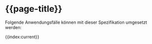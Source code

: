 # {{page-title}}

Folgende Anwendungsfälle können mit dieser Spezifikation umgesetzt werden:

{{index:current}}
